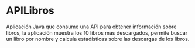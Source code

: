 # APILibros
Aplicación Java que consume una API para obtener información sobre libros, la aplicación muestra los 10 libros más descargados, permite buscar un libro por nombre y calcula estadísticas sobre las descargas de los libros.
